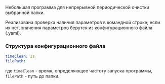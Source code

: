 Небольшая программа для непрерывной периодической очистки выбранной папки.

Реализована проверка наличия параметров в командной строке; если их нет, значения параметров берутся из конфигурационного файла (.yaml).

### Структура конфигурационного файла

```YAML
timeClean: 2s
filePath:
```

где `timeClean` - время, определяющее частоту запуска программы, `filePath` - путь до папки.
